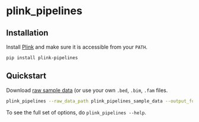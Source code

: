 # plink_pipelines

## Installation

Install [Plink](https://www.cog-genomics.org/plink/) and make sure it is accessible from your `PATH`.

```
pip install plink-pipelines
```

## Quickstart

Download [raw sample data](https://drive.google.com/file/d/1LPEPvCerwFNWzcwWL-vXJaQd6HpugDPE/view?usp=sharing) (or use your own `.bed`, `.bim`, `.fam` files.

```bash
plink_pipelines --raw_data_path plink_pipelines_sample_data --output_folder plink_pipelines_sample_data
```

To see the full set of options, do `plink_pipelines --help`.
